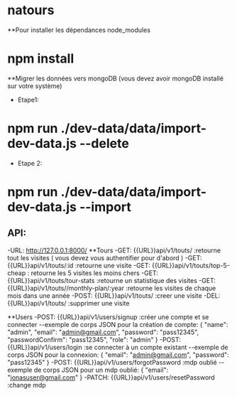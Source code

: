 # natours
**Pour installer les dépendances node_modules
# npm install 
**Migrer les données vers mongoDB (vous devez avoir mongoDB installé sur votre système)
- Etape1:
# npm run ./dev-data/data/import-dev-data.js --delete
- Etape 2:
# npm run ./dev-data/data/import-dev-data.js --import

## API:
-URL: http://127.0.0.1:8000/
**Tours
-GET: {{URL}}api/v1/touts/ :retourne tout les visites ( vous devez vous authentifier pour d'abord )
-GET: {{URL}}api/v1/touts/:id :retourne une visite
-GET: {{URL}}api/v1/touts/top-5-cheap : retourne les 5 visites les moins chers
-GET: {{URL}}api/v1/touts/tour-stats :retourne un statistique des visites
-GET: {{URL}}api/v1/touts//monthly-plan/:year :retourne les visites de chaque mois dans une année
-POST: {{URL}}api/v1/touts/ :creer une visite
-DEL: {{URL}}api/v1/touts/ :supprimer une visite

**Users
-POST: {{URL}}api/v1/users/signup :créer une compte et se connecter
--exemple de corps JSON pour la création de compte:
{
    "name": "admin",
    "email": "admin@gmail.com",
    "password": "pass12345",
    "passwordConfirm": "pass12345",
    "role": "admin"
}
-POST: {{URL}}api/v1/users/login :se connecter à un compte existant
--exemple de corps JSON pour la connexion:
{
    "email": "admin@gmail.com",
    "password": "pass12345"
}
-POST: {{URL}}api/v1/users/forgotPassword :mdp oublié
--exemple de corps JSON pour un mdp oublié:
{
    "email": "jonasuser@gmail.com"
}
-PATCH: {{URL}}api/v1/users/resetPassword :change mdp
